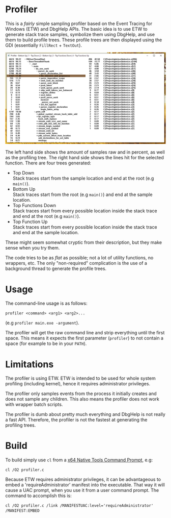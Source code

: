 
# Profiler

This is a _fairly_ simple sampling profiler based on the Event Tracing for Windows (ETW)
and DbgHelp APIs. The basic idea is to use ETW to generate stack trace samples,
symbolize them using DbgHelp, and use them to build profile trees.
These profile trees are then displayed using the GDI (essentially `FillRect` + `TextOut`).

<p align='center'>
<img src='profiler.png'>
</p>

The left hand side shows the amount of samples raw and in percent, as well as the profiling tree.
The right hand side shows the lines hit for the selected function. 
There are four trees generated:
* Top Down  
       Stack traces start from the sample location and end at the root (e.g `main()`).
* Bottom Up  
       Stack traces start from the root (e.g `main()`) and end at the sample location.
* Top Functions Down  
       Stack traces start from every possible location inside the stack trace and 
       end at the root (e.g `main()`).
* Top Function Up   
       Stack traces start from every possible location inside the stack trace and 
       end at the sample location.

These might seem somewhat cryptic from their description, but they make sense when you try them.

The code tries to be as _flat_ as possible; not a lot of utility functions, no wrappers, etc.
The only "non-required" complication is the use of a background thread to generate the 
profile trees.


# Usage

The command-line usage is as follows:

```
profiler <command> <arg1> <arg2>...
```
(e.g `profiler main.exe -argument`).

The profiler will get the raw command line and strip everything until the first space.
This means it expects the first parameter (`profiler`) to not contain a space 
(for example to be in your `PATH`).

# Limitations

The profiler is using ETW. ETW is intended to be used for whole system profiling (including kernel), hence
it requires administrator privileges.

The profiler only samples events from the process it initially creates and does not 
sample any children. This also means the profiler does not work with wrapper batch scripts.

The profiler is dumb about pretty much everything and DbgHelp is not really a fast API. 
Therefore, the profiler is not the fastest at generating the profiling trees.

# Build 

To build simply use `cl` from a [x64 Native Tools Command Prompt](https://learn.microsoft.com/en-us/cpp/build/building-on-the-command-line), e.g:
```
cl /O2 profiler.c
```
Because ETW requires administrator privileges, it can be advantageous to embed a 'requireAdministrator'
manifest into the executable. That way it will cause a UAC prompt, when you use it from a user command prompt.
The command to accomplish this is:
```
cl /O2 profiler.c /link /MANIFESTUAC:level='requireAdministrator' /MANIFEST:EMBED
```








